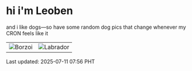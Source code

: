 # hi i'm Leoben

and i like dogs—so have some random dog pics that change whenever my CRON feels like it

|  |  |
|--------|----------|
| ![Borzoi](https://random-dog-vercel.vercel.app/api/random-borzoi?v=1752191788) | ![Labrador](https://random-dog-vercel.vercel.app/api/random-labrador?v=1752191788) |

Last updated: 2025-07-11 07:56 PHT
